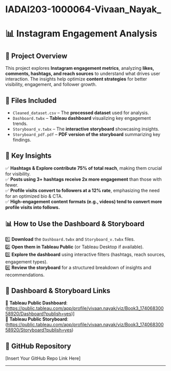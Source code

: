 # IADAI203-1000064-Vivaan_Nayak_
# 📊 Instagram Engagement Analysis  

## 📌 Project Overview  
This project explores **Instagram engagement metrics**, analyzing **likes, comments, hashtags, and reach sources** to understand what drives user interaction. The insights help optimize **content strategies** for better visibility, engagement, and follower growth.  

## 📂 Files Included  
- `Cleaned_dataset.csv` – The **processed dataset** used for analysis.  
- `Dashboard.twbx` – **Tableau dashboard** visualizing key engagement trends.  
- `Storyboard_v.twbx` – The **interactive storyboard** showcasing insights.  
- `Storyboard_pdf.pdf` – **PDF version of the storyboard** summarizing key findings.  

## 🚀 Key Insights  
✅ **Hashtags & Explore contribute 75% of total reach**, making them crucial for visibility.  
✅ **Posts using 3+ hashtags receive 2x more engagement** than those with fewer.  
✅ **Profile visits convert to followers at a 12% rate**, emphasizing the need for an optimized bio & CTA.  
✅ **High-engagement content formats (e.g., videos) tend to convert more profile visits into follows.**  

## 📊 How to Use the Dashboard & Storyboard  
1️⃣ **Download** the `Dashboard.twbx` and `Storyboard_v.twbx` files.  
2️⃣ **Open them in Tableau Public** (or Tableau Desktop if available).  
3️⃣ **Explore the dashboard** using interactive filters (hashtags, reach sources, engagement types).  
4️⃣ **Review the storyboard** for a structured breakdown of insights and recommendations.  

## 🔗 Dashboard & Storyboard Links  
📌 **Tableau Public Dashboard**: (https://public.tableau.com/app/profile/vivaan.nayak/viz/Book3_17406830058920/Dashboard?publish=yes)]  
📌 **Tableau Public Storyboard**: (https://public.tableau.com/app/profile/vivaan.nayak/viz/Book3_17406830058920/Storyboard?publish=yes)

## 🔗 GitHub Repository  
[Insert Your GitHub Repo Link Here]  

--- 
